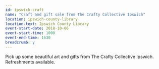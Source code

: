 ```yaml
---
id: ipswich-craft
name: "Craft and gift sale from The Crafty Collective Ipswich"
location: ipswich-county-library
location-text: Ipswich County Library
event-start-date: 2018-10-06
event-start-time: 1000
event-end-time: 1630
breadcrumb: y
---
```


Pick up some beautiful art and gifts from The Crafty Collective Ipswich. Refreshments available.
